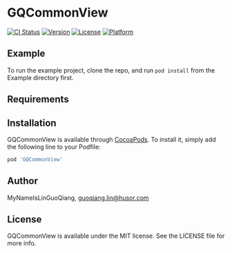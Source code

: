 # GQCommonView

[![CI Status](https://img.shields.io/travis/MyNameIsLinGuoQiang/GQCommonView.svg?style=flat)](https://travis-ci.org/MyNameIsLinGuoQiang/GQCommonView)
[![Version](https://img.shields.io/cocoapods/v/GQCommonView.svg?style=flat)](https://cocoapods.org/pods/GQCommonView)
[![License](https://img.shields.io/cocoapods/l/GQCommonView.svg?style=flat)](https://cocoapods.org/pods/GQCommonView)
[![Platform](https://img.shields.io/cocoapods/p/GQCommonView.svg?style=flat)](https://cocoapods.org/pods/GQCommonView)

## Example

To run the example project, clone the repo, and run `pod install` from the Example directory first.

## Requirements

## Installation

GQCommonView is available through [CocoaPods](https://cocoapods.org). To install
it, simply add the following line to your Podfile:

```ruby
pod 'GQCommonView'
```

## Author

MyNameIsLinGuoQiang, guoqiang.lin@husor.com

## License

GQCommonView is available under the MIT license. See the LICENSE file for more info.
